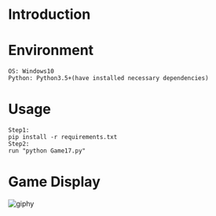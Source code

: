 # Introduction


# Environment
```
OS: Windows10
Python: Python3.5+(have installed necessary dependencies)
```

# Usage
```
Step1:
pip install -r requirements.txt
Step2:
run "python Game17.py"
```

# Game Display
![giphy](demonstration/running.gif)